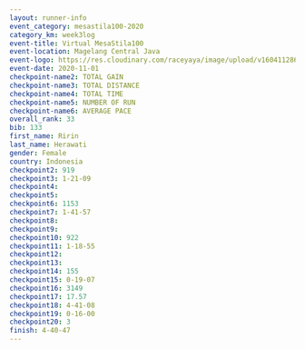 ```yaml
--- 
layout: runner-info 
event_category: mesastila100-2020 
category_km: week3log 
event-title: Virtual MesaStila100  
event-location: Magelang Central Java 
event-logo: https://res.cloudinary.com/raceyaya/image/upload/v1604112863/3B3F7463-9336-4572-9F07-069DCA7D2527_ndaoxk.jpg 
event-date: 2020-11-01 
checkpoint-name2: TOTAL GAIN 
checkpoint-name3: TOTAL DISTANCE 
checkpoint-name4: TOTAL TIME 
checkpoint-name5: NUMBER OF RUN 
checkpoint-name6: AVERAGE PACE 
overall_rank: 33
bib: 133
first_name: Ririn
last_name: Herawati
gender: Female
country: Indonesia
checkpoint2: 919
checkpoint3: 1-21-09
checkpoint4: 
checkpoint5: 
checkpoint6: 1153
checkpoint7: 1-41-57
checkpoint8: 
checkpoint9: 
checkpoint10: 922
checkpoint11: 1-18-55
checkpoint12: 
checkpoint13: 
checkpoint14: 155
checkpoint15: 0-19-07
checkpoint16: 3149
checkpoint17: 17.57
checkpoint18: 4-41-08
checkpoint19: 0-16-00
checkpoint20: 3
finish: 4-40-47
--- 
```

